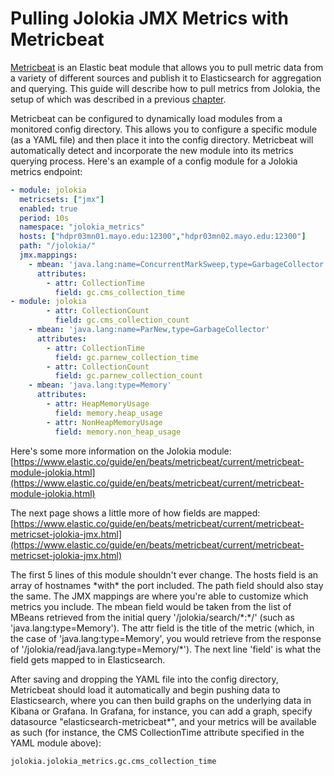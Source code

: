 # Pulling Jolokia JMX Metrics with Metricbeat

[Metricbeat](https://www.elastic.co/guide/en/beats/metricbeat/current/index.html) is an Elastic beat module that allows you to pull metric data from a variety of different sources and publish it to Elasticsearch for aggregation and querying.  This guide will describe how to pull metrics from Jolokia, the setup of which was described in a previous [chapter](/java/jolokia-jmx-reporting.md).

Metricbeat can be configured to dynamically load modules from a monitored config directory.  This allows you to configure a specific module \(as a YAML file\) and then place it into the config directory.  Metricbeat will automatically detect and incorporate the new module into its metrics querying process.  Here's an example of a config module for a Jolokia metrics endpoint:

```yaml
- module: jolokia
  metricsets: ["jmx"]
  enabled: true
  period: 10s
  namespace: "jolokia_metrics"
  hosts: ["hdpr03mn01.mayo.edu:12300","hdpr03mn02.mayo.edu:12300"]
  path: "/jolokia/"
  jmx.mappings:
    - mbean: 'java.lang:name=ConcurrentMarkSweep,type=GarbageCollector'
      attributes:
        - attr: CollectionTime
          field: gc.cms_collection_time
- module: jolokia
        - attr: CollectionCount
          field: gc.cms_collection_count
    - mbean: 'java.lang:name=ParNew,type=GarbageCollector'
      attributes:
        - attr: CollectionTime
          field: gc.parnew_collection_time
        - attr: CollectionCount
          field: gc.parnew_collection_count
    - mbean: 'java.lang:type=Memory'
      attributes:
        - attr: HeapMemoryUsage
          field: memory.heap_usage
        - attr: NonHeapMemoryUsage
          field: memory.non_heap_usage
```

Here's some more information on the Jolokia module: [https://www.elastic.co/guide/en/beats/metricbeat/current/metricbeat-module-jolokia.html](https://www.elastic.co/guide/en/beats/metricbeat/current/metricbeat-module-jolokia.html)

The next page shows a little more of how fields are mapped: [https://www.elastic.co/guide/en/beats/metricbeat/current/metricbeat-metricset-jolokia-jmx.html](https://www.elastic.co/guide/en/beats/metricbeat/current/metricbeat-metricset-jolokia-jmx.html)

The first 5 lines of this module shouldn't ever change.  The hosts field is an array of hostnames \*with\* the port included.  The path field should also stay the same.  The JMX mappings are where you're able to customize which metrics you include.  The mbean field would be taken from the list of MBeans retrieved from the initial query '/jolokia/search/\*:\*/' \(such as 'java.lang:type=Memory'\).  The attr field is the title of the metric \(which, in the case of 'java.lang:type=Memory', you would retrieve from the response of '/jolokia/read/java.lang:type=Memory/\*'\).  The next line 'field' is what the field gets mapped to in Elasticsearch.

After saving and dropping the YAML file into the config directory, Metricbeat should load it automatically and begin pushing data to Elasticsearch, where you can then build graphs on the underlying data in Kibana or Grafana.  In Grafana, for instance, you can add a graph, specify datasource "elasticsearch-metricbeat\*", and your metrics will be available as such \(for instance, the CMS CollectionTime attribute specified in the YAML module above\):

`jolokia.jolokia_metrics.gc.cms_collection_time`

